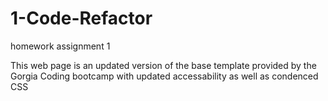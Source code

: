 # 1-Code-Refactor
homework assignment 1

This web page is an updated version of the base template provided by the Gorgia Coding bootcamp with updated accessability as well as condenced CSS